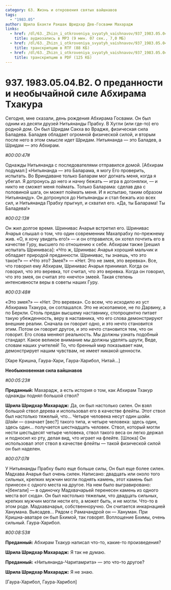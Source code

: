 ```yaml
---
category: 63. Жизнь и откровения святых вайшнавов
tags:
  - "1983.05"
author: Шрила Бхакти Ракшак Шридхар Дев-Госвами Махарадж
links:
  - href: /dl/63._Zhizn_i_otkroveniya_svyatyh_vaishnavov/937_1983.05.04.B2_SridharMj_O_predannosti_i_neobychaynoy_sile_Abhirama_Thakura.mp3
    title: аудиозапись в MP3 (9 мин. 07 сек., 7,0 МБ)
  - href: /dl/63._Zhizn_i_otkroveniya_svyatyh_vaishnavov/937_1983.05.04.B2_SridharMj_O_predannosti_i_neobychaynoy_sile_Abhirama_Thakura.rtf
    title: транскрипцию в RTF (88 КБ)
  - href: /dl/63._Zhizn_i_otkroveniya_svyatyh_vaishnavov/937_1983.05.04.B2_SridharMj_O_predannosti_i_neobychaynoy_sile_Abhirama_Thakura.pdf
    title: транскрипцию в PDF (125 КБ)
---
```


# 937. 1983.05.04.B2. О преданности и необычайной силе Абхирама Тхакура

Сегодня, мне сказали, день рождения Абхирама Госвами. Он был одним из десяти друзей Нитьянанды Прабху. В Хугли (или где-то) его родной дом. Он был Шридам Сакха во Врадже, физическая сила Баладева. Баладев обладает огромной физической силой, и вторым после него в этом смысле идет Шридам. Нитьянанда — это Баладев, а Шридам — это Абхирам.

*#00:00:47#*

Однажды Нитьянанда с последователями отправился домой. [Абхирам подумал:] «Нитьянанда — это Баларама, я могу Его проверить, испытать. Во Вриндаване только Баларам мог догнать меня, когда я убегал. Я дотронусь до него и начну бежать — игра в догонялки, — и никто не сможет меня поймать. Только Баларама: сделав два с половиной шага, он может поймать меня. И я испытаю, таким образом Нитьянанду». Он дотронулся до Нитьянанды и стал бежать изо всех сил, и Нитьянанда Прабху прыгнул, и схватил его. «Да, ты Баларама! Ты Баладева!»

*#00:02:13#*

Он жил долгое время. Шринивас Ачарья встретил его. Шринивас Ачарья слышал о том, что один современник Махапрабху по-прежнему жив. «О, я хочу увидеть его!» — и он отправился, он хотел почтить его в качестве Гуру, высшего по отношению к себе. Абхирам также [решил испытать Шриниваса]: «Что ж, Шринивас Ачарья хороший мальчик и обладает природой преданности. Шринивас, ты знаешь, что это такое?» — «Что это? Змея?» — «Нет. Это не змея, это веревка». Все, что говорил ему Абхирам, Шринивас Ачарья принимал. Когда он говорил, что это веревка, тот считал, что это веревка. Когда он говорил, что это змея, он считал это «нечто» змеей. Такая степень интенсивности веры в советы наших Гуру.

*#00:03:48#*

«Это змея?» — «Нет. Это веревка». Со всем, что исходило из уст Абхирама Тхакура, он соглашался. Это не ископаемое, не по Дарвину, а по Беркли. Столь предан высшему наставнику, стопроцентно питает такую убежденность, веру в наставника, что его слова демонстрируют внешние реалии. Сначала он говорит одно, и это нечто становится этим. Потом он говорит другое, и это нечто становится тем, что он говорит. Его слова меняют реальность. Мы должны узнать подобный стандарт. Какое великое внимание мы должны уделять *шрути*, Веде, словам наших учителей! То, что бренный мир показывает нам, демонстрирует нашим чувствам, не имеет никакой ценности.

[Харе Кришна, Гаура-Хари, Гаура-Харибол, Нитай…]

**Необыкновенная сила вайшнавов**

*#00:05:23#*

**Преданный:** Махарадж, а есть история о том, как Абхирам Тхакур однажды поднял большой ствол?

**Шрила Шридхар Махарадж:** Да, он был настолько силен. Он взял большой ствол дерева и использовал его в качестве флейты. Этот ствол был настолько тяжелый, что… Четыре человека несут один *шайи*. *Шайи* — означает [вес?] такого типа, и четыре человека: здесь один, здесь один… получается шестнадцать человек. Ствол, который могли нести шестьдесят четыре человека, ствол такого веса он легко держал и подносил ко рту, делая вид, что играет на флейте. [Шлока] Он использовал этот ствол в качестве флейты — такой физической силой он был наделен.

*#00:07:07#*

У Нитьянанды Прабху было еще больше силы, Он был еще более силен. Мадхава Ачарья был очень силен. Написано: двадцать или около того сильных, крепких мужчин могли поднять камень, этот камень был принесен с одного места на другое. На нем было выгравировано: «[бенгали] — в одиночку Мадхвачарьей перенесен камень из одного места вот сюда». Он был настолько тяжелым, что двадцать сильных, крепких мужчин могли нести его, а может быть, и не могли. Что-то в этом роде. Мадхавачарья, собственноручно. Он считается инкарнацией Ханумана. Вьясадев… Рядом с Рамачандрой он — Хануман. При Кришна-аватаре он был Бхимой, так говорят. Воплощение Бхимы, очень сильный. Гаура-Харибол.

*#00:08:53#*

**Преданный:** Абхирам Тхакур написал что-то, какие-то произведения?

**Шрила Шридхар Махарадж:** Я так не думаю.

**Преданный:** «Нитьянанда-Чаритамрита» — это что-то другое?

**Шрила Шридхар Махарадж:** Я не знаю.

[Гаура-Харибол, Гаура-Харибол]

